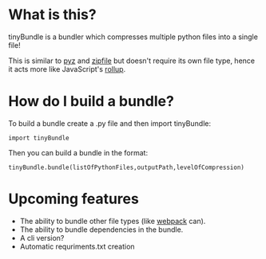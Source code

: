 # What is this?

tinyBundle is a bundler which compresses multiple python files into a single file!

This is similar to [pyz](https://github.com/BTOdell/pyz) and [zipfile](https://docs.python.org/3/library/zipapp.html) but doesn't require its own file type, hence it acts more like JavaScript's [rollup](https://rollupjs.org/).

# How do I build a bundle?

To build a bundle create a .py file and then import tinyBundle:

    import tinyBundle

Then you can build a bundle in the format:

    tinyBundle.bundle(listOfPythonFiles,outputPath,levelOfCompression)

# Upcoming features

 - The ability to bundle other file types (like [webpack](https://webpack.js.org/) can).
 - The ability to bundle dependencies in the bundle.
 - A cli version?
 - Automatic requriments.txt creation

